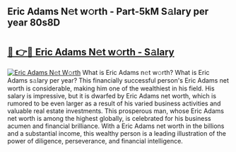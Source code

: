 ## Eric Adams N𝚎t w𝚘rth - Part-5kM S𝚊lary per year 80s8D

# <h2><a href="http://gc3wiau.nevu.top/?p=Eric+Adams">🔗 👉🔴 Eric Adams N𝚎t w𝚘rth - S𝚊lary</a></h2>

[![Eric Adams N𝚎t W𝚘rth](https://i.imgur.com/Oavwk0R.jpeg)](http://gc3wiau.nevu.top/?p=Eric+Adams)
What is Eric Adams n𝚎t w𝚘rth? What is Eric Adams s𝚊lary per year?
This financially successful person's Eric Adams net worth is considerable, making him one of the wealthiest in his field. His salary is impressive, but it is dwarfed by Eric Adams net worth, which is rumored to be even larger as a result of his varied business activities and valuable real estate investments. This prosperous man, whose Eric Adams net worth is among the highest globally, is celebrated for his business acumen and financial brilliance. With a Eric Adams net worth in the billions and a substantial income, this wealthy person is a leading illustration of the power of diligence, perseverance, and financial intelligence.

